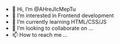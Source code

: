 - 👋 Hi, I’m @AHreJIcMepTu
- 👀 I’m interested in Frontend development
- 🌱 I’m currently learning HTML/CSS/JS
- 💞️ I’m looking to collaborate on ...
- 📫 How to reach me ...

<!---
AHreJIcMepTu/AHreJIcMepTu is a ✨ special ✨ repository because its `README.md` (this file) appears on your GitHub profile.
You can click the Preview link to take a look at your changes.
--->
